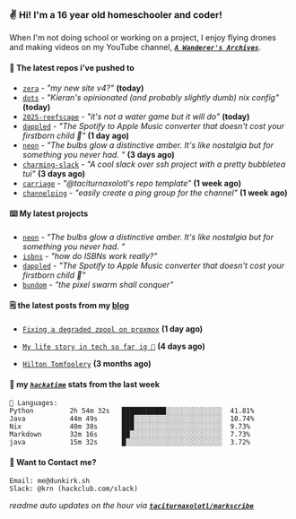 ### ✌️ Hi! I'm a 16 year old homeschooler and coder!

When I'm not doing school or working on a project, I enjoy flying drones and making videos on my YouTube channel, [**_`A Wanderer's Archives`_**](https://youtube.com/@wanderer.archives).

#### 👷 The latest repos i've pushed to

- [`zera`](https://github.com/taciturnaxolotl/zera) - _"my new site v4?"_ **(today)**
- [`dots`](https://github.com/taciturnaxolotl/dots) - _"Kieran's opinionated (and probably slightly dumb) nix config"_ **(today)**
- [`2025-reefscape`](https://github.com/df1317/2025-reefscape) - _"it's not a water game but it will do"_ **(today)**
- [`dappled`](https://github.com/taciturnaxolotl/dappled) - _"The Spotify to Apple Music converter that doesn't cost your firstborn child 🍏"_ **(1 day ago)**
- [`neon`](https://github.com/taciturnaxolotl/neon) - _"The bulbs glow a distinctive amber. It's like nostalgia but for something you never had. "_ **(3 days ago)**
- [`charming-slack`](https://github.com/taciturnaxolotl/charming-slack) - _"A cool slack over ssh project with a pretty bubbletea tui"_ **(3 days ago)**
- [`carriage`](https://github.com/taciturnaxolotl/carriage) - _"@taciturnaxolotl's repo template"_ **(1 week ago)**
- [`channelping`](https://github.com/taciturnaxolotl/channelping) - _"easily create a ping group for the channel"_ **(1 week ago)**

#### ⌨️ My latest projects

- [`neon`](https://github.com/taciturnaxolotl/neon) - _"The bulbs glow a distinctive amber. It's like nostalgia but for something you never had. "_
- [`isbns`](https://github.com/taciturnaxolotl/isbns) - _"how do ISBNs work really?"_
- [`dappled`](https://github.com/taciturnaxolotl/dappled) - _"The Spotify to Apple Music converter that doesn't cost your firstborn child 🍏"_
- [`bundom`](https://github.com/taciturnaxolotl/bundom) - _"the pixel swarm shall conquer"_

#### 🗒️ the latest posts from my [blog](https://dunkirk.sh)

- [`Fixing a degraded zpool on proxmox`](https://dunkirk.sh/blog/degraded-zpool-proxmox/) **(1 day ago)**

- [`My life story in tech so far ig 🤷`](https://dunkirk.sh/blog/my-life-story-with-tech/) **(4 days ago)**

- [`Hilton Tomfoolery`](https://dunkirk.sh/blog/hilton-tomfoolery/) **(3 months ago)**



#### 📡 my [_`hackatime`_](https://waka.hackclub.com) stats from the last week

```text
💾 Languages:
Python         2h 54m 32s   ███████████░░░░░░░░░░░░░░  41.81%
Java           44m 49s      ███░░░░░░░░░░░░░░░░░░░░░░  10.74%
Nix            40m 38s      ███░░░░░░░░░░░░░░░░░░░░░░  9.73%
Markdown       32m 16s      ██░░░░░░░░░░░░░░░░░░░░░░░  7.73%
java           15m 32s      █░░░░░░░░░░░░░░░░░░░░░░░░  3.72%
```

#### 📮 Want to Contact me?

```text
Email: me@dunkirk.sh
Slack: @krn (hackclub.com/slack)
```

_readme auto updates on the hour via [**`taciturnaxolotl/markscribe`**](https://github.com/taciturnaxolotl/markscribe)_
